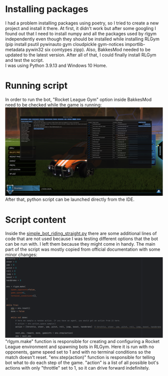 # Installing packages
I had a problem installing packages using poetry, so I tried to create a new project
and install it there. At first, it didn't work but after some googling I found out that
I need to install numpy and all the packages used by rlgym independently even though 
they should be installed while installing RLGym (pip install psutil pywinauto gym cloudpickle gym-notices importlib-metadata pywin32 six comtypes zipp).
Also, BakkesMod needed to be updated to the latest version. After all of that, I could finally install RLGym and test the script. </br>
I was using Python 3.9.13 and Windows 10 Home.

# Running script
In order to run the bot, "Rocket League Gym" option inside BakkesMod need to be checked while the game is running:</br>
![img.png](../assets/img.png) </br>
After that, python script can be launched directly from the IDE.

# Script content
Inside the [simple_bot_riding_straight.py](../assets/code_snippets/simple_bot_riding_straight.py) there are some additional
lines of code that are not used because I was testing different options that the bot can be run with. I left them because
they might come in handy. The main part of the script was mostly copied from official documentation with some minor changes: </br>
![img.png](../assets/img2.png) </br>
"rlgym.make" function is responsible for creating and configuring a Rocket League environment and spawning bots in RLGym.
Here it is run with no opponents, game speed set to 1 and with no terminal conditions so the match doesn't
reset.
"env.step(action)" function is responsible for telling bot what to do each step of the game. "action" is a list
of all possible bot's actions with only "throttle" set to 1, so it can drive forward indefinitely.